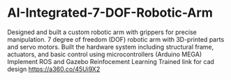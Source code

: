 ﻿# AI-Integrated-7-DOF-Robotic-Arm
Designed and built a custom robotic arm with grippers for precise manipulation.
7 degree of freedom (DOF) robotic arm with 3D-printed parts and servo motors.
Built the hardware system including structural frame, actuators, and basic control using microcontrollers (Arduino MEGA)
Implement ROS and Gazebo
Reinfocement Learning Trained
 link for cad design https://a360.co/45Ui9X2


